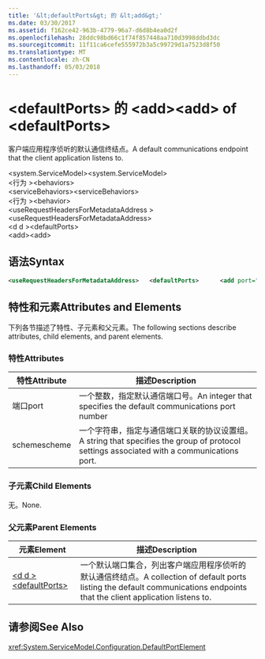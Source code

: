 ```yaml
---
title: '&lt;defaultPorts&gt; 的 &lt;add&gt;'
ms.date: 03/30/2017
ms.assetid: f162ce42-963b-4779-96a7-d6d8b4ea0d2f
ms.openlocfilehash: 28ddc98bd66c1f74f857448aa710d3998ddbd3dc
ms.sourcegitcommit: 11f11ca6cefe555972b3a5c99729d1a7523d8f50
ms.translationtype: MT
ms.contentlocale: zh-CN
ms.lasthandoff: 05/03/2018
---
```

# <a name="ltaddgt-of-ltdefaultportsgt"></a><span data-ttu-id="053d2-102">&lt;defaultPorts&gt; 的 &lt;add&gt;</span><span class="sxs-lookup"><span data-stu-id="053d2-102">&lt;add&gt; of &lt;defaultPorts&gt;</span></span>
<span data-ttu-id="053d2-103">客户端应用程序侦听的默认通信终结点。</span><span class="sxs-lookup"><span data-stu-id="053d2-103">A default communications endpoint that the client application listens to.</span></span>  
  
 <span data-ttu-id="053d2-104">\<system.ServiceModel></span><span class="sxs-lookup"><span data-stu-id="053d2-104">\<system.ServiceModel></span></span>  
<span data-ttu-id="053d2-105">\<行为 ></span><span class="sxs-lookup"><span data-stu-id="053d2-105">\<behaviors></span></span>  
<span data-ttu-id="053d2-106">\<serviceBehaviors></span><span class="sxs-lookup"><span data-stu-id="053d2-106">\<serviceBehaviors></span></span>  
<span data-ttu-id="053d2-107">\<行为 ></span><span class="sxs-lookup"><span data-stu-id="053d2-107">\<behavior></span></span>  
<span data-ttu-id="053d2-108">\<useRequestHeadersForMetadataAddress ></span><span class="sxs-lookup"><span data-stu-id="053d2-108">\<useRequestHeadersForMetadataAddress></span></span>  
<span data-ttu-id="053d2-109">\<d d ></span><span class="sxs-lookup"><span data-stu-id="053d2-109">\<defaultPorts></span></span>  
<span data-ttu-id="053d2-110">\<add></span><span class="sxs-lookup"><span data-stu-id="053d2-110">\<add></span></span>  
  
## <a name="syntax"></a><span data-ttu-id="053d2-111">语法</span><span class="sxs-lookup"><span data-stu-id="053d2-111">Syntax</span></span>  
  
```xml  
<useRequestHeadersForMetadataAddress>   <defaultPorts>      <add port="Integer" scheme="String" />   </defaultPorts></useRequestHeadersForMetadataAddress>  
```  
  
## <a name="attributes-and-elements"></a><span data-ttu-id="053d2-112">特性和元素</span><span class="sxs-lookup"><span data-stu-id="053d2-112">Attributes and Elements</span></span>  
 <span data-ttu-id="053d2-113">下列各节描述了特性、子元素和父元素。</span><span class="sxs-lookup"><span data-stu-id="053d2-113">The following sections describe attributes, child elements, and parent elements.</span></span>  
  
### <a name="attributes"></a><span data-ttu-id="053d2-114">特性</span><span class="sxs-lookup"><span data-stu-id="053d2-114">Attributes</span></span>  
  
|<span data-ttu-id="053d2-115">特性</span><span class="sxs-lookup"><span data-stu-id="053d2-115">Attribute</span></span>|<span data-ttu-id="053d2-116">描述</span><span class="sxs-lookup"><span data-stu-id="053d2-116">Description</span></span>|  
|---------------|-----------------|  
|<span data-ttu-id="053d2-117">端口</span><span class="sxs-lookup"><span data-stu-id="053d2-117">port</span></span>|<span data-ttu-id="053d2-118">一个整数，指定默认通信端口号。</span><span class="sxs-lookup"><span data-stu-id="053d2-118">An integer that specifies the default communications port number</span></span>|  
|<span data-ttu-id="053d2-119">scheme</span><span class="sxs-lookup"><span data-stu-id="053d2-119">scheme</span></span>|<span data-ttu-id="053d2-120">一个字符串，指定与通信端口关联的协议设置组。</span><span class="sxs-lookup"><span data-stu-id="053d2-120">A string that specifies the group of protocol settings associated with a communications port.</span></span>|  
  
### <a name="child-elements"></a><span data-ttu-id="053d2-121">子元素</span><span class="sxs-lookup"><span data-stu-id="053d2-121">Child Elements</span></span>  
 <span data-ttu-id="053d2-122">无。</span><span class="sxs-lookup"><span data-stu-id="053d2-122">None.</span></span>  
  
### <a name="parent-elements"></a><span data-ttu-id="053d2-123">父元素</span><span class="sxs-lookup"><span data-stu-id="053d2-123">Parent Elements</span></span>  
  
|<span data-ttu-id="053d2-124">元素</span><span class="sxs-lookup"><span data-stu-id="053d2-124">Element</span></span>|<span data-ttu-id="053d2-125">描述</span><span class="sxs-lookup"><span data-stu-id="053d2-125">Description</span></span>|  
|-------------|-----------------|  
|[<span data-ttu-id="053d2-126">\<d d ></span><span class="sxs-lookup"><span data-stu-id="053d2-126">\<defaultPorts></span></span>](../../../../../docs/framework/configure-apps/file-schema/wcf/defaultports.md)|<span data-ttu-id="053d2-127">一个默认端口集合，列出客户端应用程序侦听的默认通信终结点。</span><span class="sxs-lookup"><span data-stu-id="053d2-127">A collection of default ports listing the default communications endpoints that the client application listens to.</span></span>|  
  
## <a name="see-also"></a><span data-ttu-id="053d2-128">请参阅</span><span class="sxs-lookup"><span data-stu-id="053d2-128">See Also</span></span>  
 <xref:System.ServiceModel.Configuration.DefaultPortElement>
